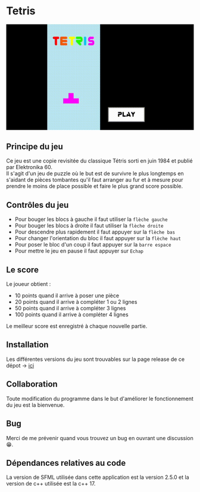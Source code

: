 # Tetris
![DEMO](readme_assets/partie.gif)
## Principe du jeu
Ce jeu est une copie revisitée du classique Tétris sorti en juin 1984 et publié par Elektronika 60.<br>
Il s'agit d'un jeu de puzzle où le but est de survivre le plus longtemps en s'aidant de pièces tombantes qu'il faut arranger au fur et à mesure pour prendre le moins de place possible et faire le plus grand score possible.

## Contrôles du jeu
- Pour bouger les blocs à gauche il faut utiliser la `flèche gauche`
- Pour bouger les blocs à droite il faut utiliser la `flèche droite`
- Pour descendre plus rapidement il faut appuyer sur la `flèche bas`
- Pour changer l'orientation du bloc il faut appuyer sur la `flèche haut`
- Pour poser le bloc d'un coup il faut appuyer sur la `barre espace`
- Pour mettre le jeu en pause il faut appuyer sur `Echap`

## Le score
Le joueur obtient :
- 10 points quand il arrive à poser une pièce
- 20 points quand il arrive à compléter 1 ou 2 lignes
- 50 points quand il arrive à compléter 3 lignes
- 100 points quand il arrive à compléter 4 lignes

Le meilleur score est enregistré à chaque nouvelle partie.

## Installation
Les différentes versions du jeu sont trouvables sur la page release de ce dépot -> <a href="https://github.com/Monophano/Tetris/releases">ici</a>

## Collaboration
Toute modification du programme dans le but d'améliorer le fonctionnement du jeu est la bienvenue.

## Bug
Merci de me prévenir quand vous trouvez un bug en ouvrant une discussion 😁.

## Dépendances relatives au code
La version de SFML utilisée dans cette application est la version 2.5.0 et la version de c++ utilisée est la c++ 17.
